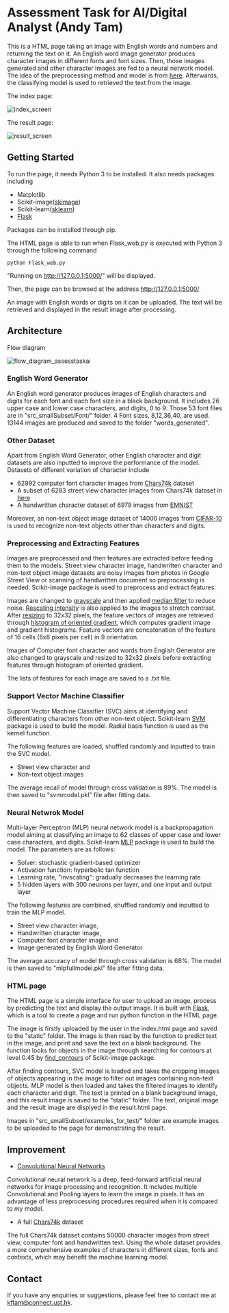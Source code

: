 # Assessment Task for AI/Digital Analyst (Andy Tam)

This is a HTML page taking an image with English words and numbers and returning the text on it. An English word image generator produces character images in different fonts and font sizes. Then, those images generated and other character images are fed to a neural network model. The idea of the preprocessing method and model is from [here](http://francescopochetti.com/text-recognition-natural-scenes/#first). Afterwards, the classifying model is used to retrieved the text from the image.

The index page:

![index_screen](https://github.com/kftam1994/assessTaskAI/blob/master/screenshot/index_screen.JPG)

The result page:

![result_screen](https://github.com/kftam1994/assessTaskAI/blob/master/screenshot/result_screen.JPG)

## Getting Started

To run the page, it needs Python 3 to be installed. It also needs packages including
 * Matplotlib
 * Scikit-image([skimage](http://scikit-image.org/))
 * Scikit-learn([sklearn](http://scikit-learn.org/stable/))
 * [Flask](http://flask.pocoo.org/)

Packages can be installed through pip.

The HTML page is able to run when Flask_web.py is executed with Python 3 through the following command 
```
python Flask_web.py
```

"Running on http://127.0.0.1:5000/" will be displayed.

Then, the page can be browsed at the address http://127.0.0.1:5000/

An image with English words or digits on it can be uploaded. The text will be retrieved and displayed in the result image after processing.

## Architecture

Flow diagram

![flow_diagram_assesstaskai](https://github.com/kftam1994/assessTaskAI/blob/master/Flow_diagram.png)

### English Word Generator

An English word generator produces images of English characters and digits for each font and each font size in a black background. It includes 26 upper case and lower case characters, and digits, 0 to 9. Those 53 font files are in "src_smallSubset/Font/" folder. 4 Font sizes, 8,12,36,40, are used. 13144 images are produced and saved to the folder "words_generated".

### Other Dataset

Apart from English Word Generator, other English character and digit datasets are also inputted to improve the performance of the model. Datasets of different variation of character include

 * 62992 computer font character images from [Chars74k](http://www.ee.surrey.ac.uk/CVSSP/demos/chars74k/) dataset
 * A subset of 6283 street view character images from Chars74k dataset in [here](https://www.kaggle.com/c/street-view-getting-started-with-julia/data)
 * A handwritten character dataset of 6979 images from [EMNIST](https://www.nist.gov/itl/iad/image-group/emnist-dataset)
 
Moreover, an non-text object image dataset of 14000 images from [CIFAR-10](https://www.kaggle.com/c/cifar-10/data) is used to recognize non-text objects other than characters and digits.

### Preprocessing and Extracting Features

Images are preprocessed and then features are extracted before feeding them to the models. Street view character image, handwritten character and non-text object image datasets are noisy images from photos in Google Street View or scanning of handwritten document so preprocessing is needed. Scikit-image package is used to preprocess and extract features. 

Images are changed to [grayscale](http://scikit-image.org/docs/dev/api/skimage.color.html#skimage.color.rgb2gray) and then applied [median filter](http://scikit-image.org/docs/dev/api/skimage.filters.html#skimage.filters.median) to reduce noise. [Rescaling intensity](http://scikit-image.org/docs/dev/api/skimage.exposure.html#skimage.exposure.rescale_intensity) is also applied to the images to stretch contrast. After [resizing](http://scikit-image.org/docs/dev/api/skimage.transform.html#skimage.transform.resize) to 32x32 pixels, the feature vectors of images are retrieved through [histogram of oriented gradient](http://scikit-image.org/docs/dev/auto_examples/features_detection/plot_hog.html), which computes gradient image and gradient histograms. Feature vectors are concatenation of the feature of 16 cells (8x8 pixels per cell) in 9 orientation.

Images of Computer font character and words from English Generator are also changed to grayscale and resized to 32x32 pixels before extracting features through histogram of oriented gradient.

The lists of features for each image are saved to a .txt file.

### Support Vector Machine Classifier

Support Vector Machine Classifier (SVC) aims at identifying and differentiating characters from other non-text object. Scikit-learn [SVM](http://scikit-learn.org/stable/modules/generated/sklearn.svm.SVC.html) package is used to build the model. Radial basis function is used as the kernel function. 

The following features are loaded, shuffled randomly and inputted to train the SVC model.

 * Street view character and 
 * Non-text object images  

The average recall of model through cross validation is 89%. The model is then saved to "svmmodel.pkl" file after fitting data.

### Neural Netwrok Model

Multi-layer Perceptron (MLP) neural network model is a backpropagation model aiming at classifying an image to 62 classes of upper case and lower case characters, and digits. Scikit-learn [MLP](http://scikit-learn.org/stable/modules/generated/sklearn.neural_network.MLPClassifier.html) package is used to build the model. The parameters are as follows:

 * Solver: stochastic gradient-based optimizer
 * Activation function: hyperbolic tan function
 * Learning rate, "invscaling": gradually decreases the learning rate
 * 5 hidden layers with 300 neurons per layer, and one input and output layer

The following features are combined, shuffled randomly and inputted to train the MLP model. 

 * Street view character image, 
 * Handwritten character image, 
 * Computer font character image and 
 * Image generated by English Word Generator 
 
The average accuracy of model through cross validation is 68%. The model is then saved to "mlpfullmodel.pkl" file after fitting data.

### HTML page

The HTML page is a simple interface for user to upload an image, process by predicting the text and display the output image. It is built with [Flask](http://flask.pocoo.org/), which is a tool to create a page and run python function in the HTML page. 

The image is firstly uploaded by the user in the index.html page and saved to the "static" folder. The image is then read by the function to predict text in the image, and print and save the text on a blank background. The function looks for objects in the image through searching for contours at level 0.45 by [find_contours](http://scikit-image.org/docs/dev/api/skimage.measure.html#skimage.measure.find_contours) of Scikit-image package. 

After finding contours, SVC model is loaded and takes the cropping images of objects appearing in the image to filter out images containing non-text objects. MLP model is then loaded and takes the filtered images to identify each character and digit. The text is printed on a blank background image, and this result image is saved to the "static" folder. The text, original image and the result image are displyed in the result.html page.

Images in "src_smallSubset/examples_for_test/" folder are example images to be uploaded to the page for demonstrating the result.

## Improvement

 * [Convolutional Neural Networks](https://en.wikipedia.org/wiki/Convolutional_neural_network)
 
Convolutional neural network is a deep, feed-forward artificial neural networks for image processing and recognition. It includes multiple Convolutional and Pooling layers to learn the image in pixels. It has an advantage of less preprocessing procedures required when it is compared to my model.
 
 * A full [Chars74k](http://www.ee.surrey.ac.uk/CVSSP/demos/chars74k/) dataset
 
The full Chars74k dataset contains 50000 character images from street view, computer font and handwritten text. Using the whole dataset provides a more comprehensive examples of characters in different sizes, fonts and contexts, which may benefit the machine learning model.

## Contact 
If you have any enquiries or suggestions, please feel free to contact me at <kftam@connect.ust.hk>.
